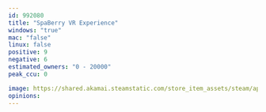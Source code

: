 ```yaml
---
id: 992080
title: "SpaBerry VR Experience"
windows: "true"
mac: "false"
linux: false
positive: 9
negative: 6
estimated_owners: "0 - 20000"
peak_ccu: 0

image: https://shared.akamai.steamstatic.com/store_item_assets/steam/apps/992080/header.jpg?t=1548481866
opinions:
---
```

